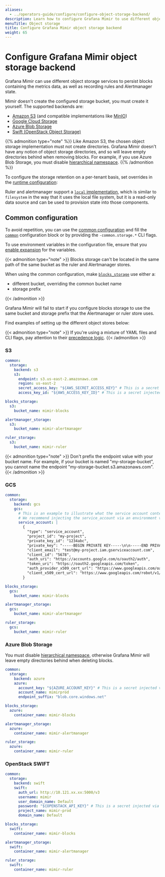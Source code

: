 ```yaml
---
aliases:
  - ../operators-guide/configure/configure-object-storage-backend/
description: Learn how to configure Grafana Mimir to use different object storage backend implementations.
menuTitle: Object storage
title: Configure Grafana Mimir object storage backend
weight: 65
---
```


# Configure Grafana Mimir object storage backend

Grafana Mimir can use different object storage services to persist blocks containing the metrics data, as well as recording rules and Alertmanager state.

Mimir doesn't create the configured storage bucket, you must create it yourself.
The supported backends are:

- [Amazon S3](https://aws.amazon.com/s3/) (and compatible implementations like [MinIO](https://min.io/))
- [Google Cloud Storage](https://cloud.google.com/storage)
- [Azure Blob Storage](https://azure.microsoft.com/es-es/services/storage/blobs/)
- [Swift (OpenStack Object Storage)](https://wiki.openstack.org/wiki/Swift)

{{% admonition type="note" %}}
Like Amazon S3, the chosen object storage implementation must not create directories.
Grafana Mimir doesn't have any notion of object storage directories, and so will leave
empty directories behind when removing blocks. For example, if you use Azure Blob Storage, you must disable
[hierarchical namespace](https://learn.microsoft.com/en-us/azure/storage/blobs/data-lake-storage-namespace).
{{% /admonition %}}

To configure the storage retention on a per-tenant basis, set overrides in the [runtime configuration](../about-runtime-configuration/):

Ruler and alertmanager support a [`local` implementation](/docs/mimir/<MIMIR_VERSION>/references/architecture/components/ruler/#local-storage),
which is similar to `filesystem` in the way that it uses the local file system,
but it is a read-only data source and can be used to provision state into those components.

## Common configuration

To avoid repetition, you can use the [common configuration](../about-configurations/#common-configurations) and fill the [`common`](../configuration-parameters/#common) configuration block or by providing the `-common.storage.*` CLI flags.

To use environment variables in the configuration file, ensure that you [enable expansion](../configuration-parameters/#use-environment-variables-in-the-configuration) for the variables.

{{< admonition type="note" >}}
Blocks storage can't be located in the same path of the same bucket as the ruler and Alertmanager stores.

When using the common configuration, make [`blocks_storage`](../configuration-parameters/#blocks_storage) use either a:

- different bucket, overriding the common bucket name
- storage prefix

{{< /admonition >}}

Grafana Mimir will fail to start if you configure blocks storage to use the same bucket and storage prefix that the Alertmanager or ruler store uses.

Find examples of setting up the different object stores below:

{{< admonition type="note" >}}
If you're using a mixture of YAML files and CLI flags, pay attention to their [precedence logic](../about-configurations/#common-configurations).
{{< /admonition >}}

### S3

```yaml
common:
  storage:
    backend: s3
    s3:
      endpoint: s3.us-east-2.amazonaws.com
      region: us-east-2
      secret_access_key: "${AWS_SECRET_ACCESS_KEY}" # This is a secret injected via an environment variable
      access_key_id: "${AWS_ACCESS_KEY_ID}" # This is a secret injected via an environment variable

blocks_storage:
  s3:
    bucket_name: mimir-blocks

alertmanager_storage:
  s3:
    bucket_name: mimir-alertmanager

ruler_storage:
  s3:
    bucket_name: mimir-ruler
```

{{< admonition type="note" >}}
Don't prefix the endpoint value with your bucket name. For example, if your bucket is named "my-storage-bucket", you cannot name the endpoint "my-storage-bucket.s3.amazonaws.com".
{{< /admonition >}}

### GCS

```yaml
common:
  storage:
    backend: gcs
    gcs:
      # This is an example to illustrate what the service account content should look like.
      # We recommend injecting the service_account via an environment variable instead.
      service_account: |
        {
          "type": "service_account",
          "project_id": "my-project",
          "private_key_id": "1234abc",
          "private_key": "-----BEGIN PRIVATE KEY-----\n\n-----END PRIVATE KEY-----\n",
          "client_email": "test@my-project.iam.gserviceaccount.com",
          "client_id": "5678",
          "auth_uri": "https://accounts.google.com/o/oauth2/auth",
          "token_uri": "https://oauth2.googleapis.com/token",
          "auth_provider_x509_cert_url": "https://www.googleapis.com/oauth2/v1/certs",
          "client_x509_cert_url": "https://www.googleapis.com/robot/v1/metadata/x509/test%40my-project.iam.gserviceaccount.com"
        }

blocks_storage:
  gcs:
    bucket_name: mimir-blocks

alertmanager_storage:
  gcs:
    bucket_name: mimir-alertmanager

ruler_storage:
  gcs:
    bucket_name: mimir-ruler
```

### Azure Blob Storage

You must disable [hierarchical namespace](https://learn.microsoft.com/en-us/azure/storage/blobs/data-lake-storage-namespace), otherwise Grafana Mimir will leave empty directories behind when deleting blocks.

```yaml
common:
  storage:
    backend: azure
    azure:
      account_key: "${AZURE_ACCOUNT_KEY}" # This is a secret injected via an environment variable
      account_name: mimirprod
      endpoint_suffix: "blob.core.windows.net"

blocks_storage:
  azure:
    container_name: mimir-blocks

alertmanager_storage:
  azure:
    container_name: mimir-alertmanager

ruler_storage:
  azure:
    container_name: mimir-ruler
```

### OpenStack SWIFT

```yaml
common:
  storage:
    backend: swift
    swift:
      auth_url: http://10.121.xx.xx:5000/v3
      username: mimir
      user_domain_name: Default
      password: "${OPENSTACK_API_KEY}" # This is a secret injected via an environment variable
      project_name: mimir-prod
      domain_name: Default

blocks_storage:
  swift:
    container_name: mimir-blocks

alertmanager_storage:
  swift:
    container_name: mimir-alertmanager

ruler_storage:
  swift:
    container_name: mimir-ruler
```
